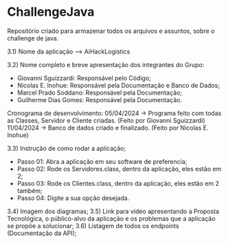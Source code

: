 # ChallengeJava
Repositório criado para armazenar todos os arquivos e assuntos, sobre o challenge de java.

3.1) Nome da aplicação --> AiHackLogistics

3.2) Nome completo e breve apresentação dos integrantes do Grupo:
* Giovanni Sguizzardi: Responsável pelo Código;
* Nicolas E. Inohue: Responsável pela Documentação e Banco de Dados;
* Marcel Prado Soddano: Responsável pela Documentação;
* Guilherme Dias Gomes: Responsável pela Documentação.
  
Cronograma de desenvolvimento:
05/04/2024 -> Programa feito com todas as Classes, Servidor e Cliente criadas. (Feito por Giovanni Sguizzardi)
11/04/2024 -> Banco de dados criado e finalizado. (Feito por Nicolas E. Inohue)

3.3) Instrução de como rodar a aplicação;
* Passo 01: Abra a aplicação em seu software de preferencia;
* Passo 02: Rode os Servidores.class, dentro da aplicação, eles estão em 2;
* Passo 03: Rode os Clientes.class, dentro da aplicação, eles estão em 2 também;
* Passo 04: Digite a sua opção desejada.
  
3.4) Imagem dos diagramas;
3.5) Link para vídeo apresentando a Proposta Tecnológica, o público-alvo da aplicação e os 
problemas que a aplicação se propõe a solucionar;
3.6) Listagem de todos os endpoints (Documentação da API);
